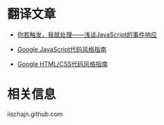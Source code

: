 # 翻译文章

* [你若触发，我就处理——浅谈JavaScript的事件响应](http://iischajn.github.com/trans/javascript-events-responding-user/)

* [Google JavaScript代码风格指南](http://iischajn.github.com/trans/js-guide/)

* [Google HTML/CSS代码风格指南](http://iischajn.github.com/trans/htmlcss-guide/)

# 相关信息

iischajn.github.com
